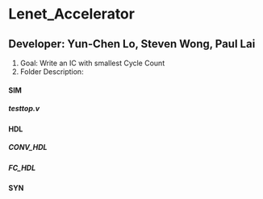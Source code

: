 # Lenet_Accelerator
## Developer: Yun-Chen Lo, Steven Wong, Paul Lai
1. Goal: Write an IC with smallest Cycle Count
2. Folder Description:

#### SIM
##### testtop.v
#### HDL
##### CONV_HDL
##### FC_HDL
#### SYN